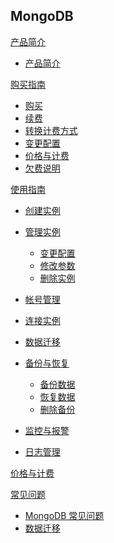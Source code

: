## MongoDB

[产品简介]()
 
* [产品简介](平台服务/MongoDB/产品简介/MongoDB产品简介.md)

[购买指南]()

* [购买](平台服务/MongoDB/购买指南/购买MongoDB.md)
* [续费](平台服务/MongoDB/购买指南/续费MongoDB.md)
* [转换计费方式](平台服务/MongoDB/购买指南/MongoDB转换计费方式.md)
* [变更配置](平台服务/MongoDB/购买指南/MongoDB变更配置.md)
* [价格与计费](平台服务/MongoDB/购买指南/MongoDB价格与计费.md)
* [欠费说明](平台服务/MongoDB/购买指南/MongoDB欠费说明.md)


[使用指南]()

* [创建实例](平台服务/MongoDB/使用指南/创建MongoDB实例.md)
* [管理实例]()

  * [变更配置](平台服务/MongoDB/使用指南/MongoDB.md)
  * [修改参数](平台服务/MongoDB/使用指南/MongoDB.md)
  * [删除实例](平台服务/MongoDB/使用指南/MongoDB.md)
* [帐号管理](平台服务/MongoDB/使用指南/MongoDB.md)
* [连接实例](平台服务/MongoDB/使用指南/MongoDB.md)
* [数据迁移](平台服务/MongoDB/使用指南/MongoDB.md)
* [备份与恢复]()

  * [备份数据](平台服务/MongoDB/使用指南/备份与恢复/MongoDB备份数据.md)
  * [恢复数据](平台服务/MongoDB/使用指南/备份与恢复/MongoDB恢复数据.md)
  * [删除备份](平台服务/MongoDB/使用指南/备份与恢复/MongoDB删除备份.md)
* [监控与报警](平台服务/MongoDB/使用指南/MongoDB监控与报警.md)
* [日志管理](平台服务/MongoDB/使用指南/MongoDB.md)

[价格与计费](平台服务/MongoDB/MongoDB价格与计费.md)

[常见问题]()

* [MongoDB 常见问题](平台服务/MongoDB/常见问题/MongoDB常见问题.md)
* [数据迁移](平台服务/MongoDB/常见问题/数据迁移.md)




